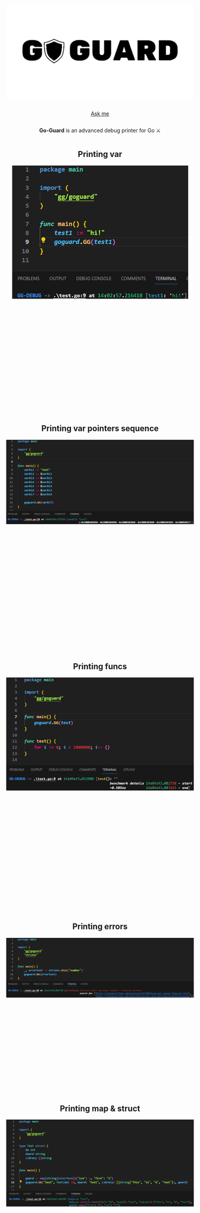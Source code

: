 <div align="center" style="display:grid;place-items:center;">
<p>
    <img src="https://github.com/ANDRVV/go-guard/blob/main/images/go-guard-t.png?raw=true" alt="go-guard logo">
</p>

[Ask me](mailto:vaccaro.andrea45@gmail.com)

<p align="center"><strong>Go-Guard</strong> is an advanced debug printer for Go ⚔️</p>

<h2 align="left">Printing var</h2>
<img src="https://github.com/ANDRVV/go-guard/blob/main/images/base-test.png?raw=true" align="left">
<br><br><br><br><br><br><br><br><br><br><br><br><br><br><br><br><br><br>
<h2 align="left">Printing var pointers sequence</h2>
<img src="https://github.com/ANDRVV/go-guard/blob/main/images/pointers-test.png?raw=true" align="left">
<br><br><br><br><br><br><br><br><br><br><br><br><br><br><br><br><br><br><br><br>
<h2 align="left">Printing funcs</h2>
<img src="https://github.com/ANDRVV/go-guard/blob/main/images/func-test.png?raw=true" align="left">
<br><br><br><br><br><br><br><br><br><br><br><br><br><br><br><br><br><br><br>
<h2 align="left">Printing errors</h2>
<img src="https://github.com/ANDRVV/go-guard/blob/main/images/error-test.png?raw=true" align="left">
<br><br><br><br><br><br><br><br><br><br><br><br><br><br><br>
<h2 align="left">Printing map & struct</h2>
<img src="https://github.com/ANDRVV/go-guard/blob/main/images/map-struct-test.png?raw=true" align="left">

